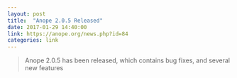 ```yaml
---
layout: post
title:  "Anope 2.0.5 Released"
date: 2017-01-29 14:40:00
link: https://anope.org/news.php?id=84
categories: link
---
```

> Anope 2.0.5 has been released, which contains bug fixes, and several new features